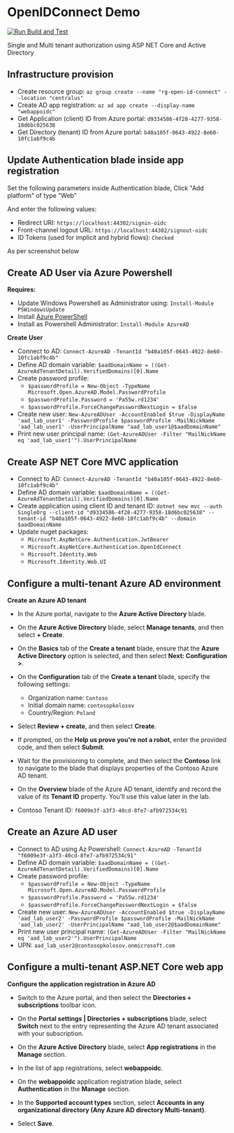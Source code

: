 # OpenIDConnect Demo

[![Run Build and Test](https://github.com/kolosovpetro/OpenIDConnect.AZ204/actions/workflows/run-build-and-test-dotnet.yml/badge.svg)](https://github.com/kolosovpetro/OpenIDConnect.AZ204/actions/workflows/run-build-and-test-dotnet.yml)

Single and Multi tenant authorization using ASP NET Core and Active Directory

## Infrastructure provision

- Create resource group: `az group create --name "rg-open-id-connect" --location "centralus"`
- Create AD app registration: `az ad app create --display-name "webappoidc"`
- Get Application (client) ID from Azure portal: `d9334586-4f28-4277-9358-18d6bc025638`
- Get Directory (tenant) ID from Azure portal: `b40a105f-0643-4922-8e60-10fc1abf9c4b`

## Update Authentication blade inside app registration

Set the following parameters inside Authentication blade,
Click "Add platform" of type "Web"

And enter the following values:

- Redirect URI: `https://localhost:44302/signin-oidc`
- Front-channel logout URL: `https://localhost:44302/signout-oidc`
- ID Tokens (used for implicit and hybrid flows): `Checked`

As per screenshot below

## Create AD User via Azure Powershell

**Requires:**

- Update Windows Powershell as Administrator using: `Install-Module PSWindowsUpdate`
- Install [Azure PowerShell](https://docs.microsoft.com/en-us/powershell/azure/install-az-ps)
- Install as Powershell Administrator: `Install-Module AzureAD`

**Create User**

- Connect to AD: `Connect-AzureAD -TenantId "b40a105f-0643-4922-8e60-10fc1abf9c4b"`
- Define AD domain variable: `$aadDomainName = ((Get-AzureAdTenantDetail).VerifiedDomains)[0].Name`
- Create password profile:
    - `$passwordProfile = New-Object -TypeName Microsoft.Open.AzureAD.Model.PasswordProfile`
    - `$passwordProfile.Password = 'Pa55w.rd1234'`
    - `$passwordProfile.ForceChangePasswordNextLogin = $false`
- Create new
  user: `New-AzureADUser -AccountEnabled $true -DisplayName 'aad_lab_user1' -PasswordProfile $passwordProfile -MailNickName 'aad_lab_user1' -UserPrincipalName "aad_lab_user1@$aadDomainName"`
- Print new user principal name: `(Get-AzureADUser -Filter "MailNickName eq 'aad_lab_user1'").UserPrincipalName`

## Create ASP NET Core MVC application

- Connect to AD: `Connect-AzureAD -TenantId "b40a105f-0643-4922-8e60-10fc1abf9c4b"`
- Define AD domain variable: `$aadDomainName = ((Get-AzureAdTenantDetail).VerifiedDomains)[0].Name`
- Create application using client ID and tenant ID:
  `dotnet new mvc --auth SingleOrg --client-id "d9334586-4f28-4277-9358-18d6bc025638" --tenant-id "b40a105f-0643-4922-8e60-10fc1abf9c4b" --domain $aadDomainName`
- Update nuget packages:
    - `Microsoft.AspNetCore.Authentication.JwtBearer`
    - `Microsoft.AspNetCore.Authentication.OpenIdConnect`
    - `Microsoft.Identity.Web`
    - `Microsoft.Identity.Web.UI`

## Configure a multi-tenant Azure AD environment

**Create an Azure AD tenant**

- In the Azure portal, navigate to the **Azure Active Directory** blade.

- On the **Azure Active Directory** blade, select **Manage tenants**, and then select **+ Create**.

- On the **Basics** tab of the **Create a tenant** blade, ensure that the **Azure Active Directory** option is
  selected, and then select **Next: Configuration >**.

- On the **Configuration** tab of the **Create a tenant** blade, specify the following settings:
    - Organization name: `Contoso`
    - Initial domain name: `contosopkolosov`
    - Country/Region: `Poland`

- Select **Review + create**, and then select **Create**.

- If prompted, on the **Help us prove you're not a robot**, enter the provided code, and then select **Submit**.

- Wait for the provisioning to complete, and then select the **Contoso** link to navigate to the blade that displays
  properties of the Contoso Azure AD tenant.

- On the **Overview** blade of the Azure AD tenant, identify and record the value of its **Tenant ID** property. You'll
  use this value later in the lab.

- Contoso Tenant ID: `f6009e3f-a3f3-40cd-8fe7-afb972534c91`

## Create an Azure AD user

- Connect to AD using Az Powershell: `Connect-AzureAD -TenantId "f6009e3f-a3f3-40cd-8fe7-afb972534c91"`
- Define AD domain variable: `$aadDomainName = ((Get-AzureAdTenantDetail).VerifiedDomains)[0].Name`
- Create password profile:
    - `$passwordProfile = New-Object -TypeName Microsoft.Open.AzureAD.Model.PasswordProfile`
    - `$passwordProfile.Password = 'Pa55w.rd1234'`
    - `$passwordProfile.ForceChangePasswordNextLogin = $false`
- Create new
  user: `New-AzureADUser -AccountEnabled $true -DisplayName 'aad_lab_user2' -PasswordProfile $passwordProfile -MailNickName 'aad_lab_user2' -UserPrincipalName "aad_lab_user2@$aadDomainName"`
- Print new user principal name: `(Get-AzureADUser -Filter "MailNickName eq 'aad_lab_user2'").UserPrincipalName`
- UPN: `aad_lab_user2@contosopkolosov.onmicrosoft.com`

## Configure a multi-tenant ASP.NET Core web app

**Configure the application registration in Azure AD**

- Switch to the Azure portal, and then select the **Directories + subscriptions** toolbar icon.
- On the **Portal settings | Directories + subscriptions** blade, select **Switch** next to the entry representing the
  Azure AD tenant associated with your subscription.
- On the **Azure Active Directory** blade, select **App registrations** in the **Manage** section.
- In the list of app registrations, select **webappoidc**.
- On the **webappoidc** application registration blade, select **Authentication** in the **Manage** section.

- In the **Supported account types** section, select **Accounts in any organizational directory (Any Azure AD directory
  Multi-tenant)**.
- Select **Save**.
